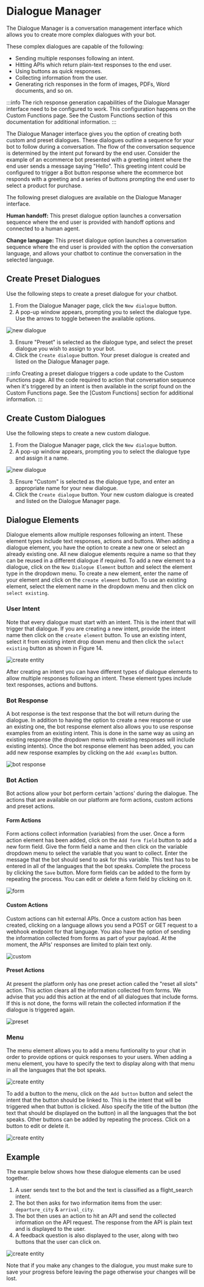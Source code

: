 # Dialogue Manager

The Dialogue Manager is a conversation management interface which allows you to create more complex dialogues with your bot.

These complex dialogues are capable of the following:

- Sending multiple responses following an intent.
- Hitting APIs which return plain-text responses to the end user.
- Using buttons as quick responses.
- Collecting information from the user.
- Generating rich responses in the form of images, PDFs, Word documents, and so on.

:::info
The rich response generation capabilities of the Dialogue Manager interface need to be configured to work. This configuration happens on the Custom Functions page. See the Custom Functions section of this documentation for additional information.
:::

The Dialogue Manager interface gives you the option of creating both custom and preset dialogues. These dialogues outline a sequence for your bot to follow during a conversation. The flow of the conversation sequence is determined by the intent put forward by the end user. Consider the example of an ecommerce bot presented with a greeting intent where the end user sends a message saying "Hello". This greeting intent could be configured to trigger a Bot button response where the ecommerce bot responds with a greeting and a series of buttons prompting the end user to select a product for purchase. 

The following preset dialogues are available on the Dialogue Manager interface.

**Human handoff:** This preset dialogue option launches a conversation sequence where the end user is provided with handoff options and connected to a human agent.

**Change language:** This preset dialogue option launches a conversation sequence where the end user is provided with the option the conversation language, and allows your chatbot to continue the conversation in the selected language. 

## Create Preset Dialogues

Use the following steps to create a preset dialogue for your chatbot.

1. From the Dialogue Manager page, click the `New dialogue` button.
2. A pop-up window appears, prompting you to select the dialogue type. Use the arrows to toggle between the available options.

![new dialogue](https://botlhale-ai-assets.s3.amazonaws.com/doc-imgs/create-dialogue-preset.png)

3. Ensure "Preset" is selected as the dialogue type, and select the preset dialogue you wish to assign to your bot.
4. Click the `Create dialogue` button. Your preset dialogue is created and listed on the Dialogue Manager page. 

:::info
Creating a preset dialogue triggers a code update to the Custom Functions page. All the code required to action that conversation sequence when it's triggered by an intent is then available in the script found on the Custom Functions page. See the [Custom Functions] section for additional information. 
:::

## Create Custom Dialogues


Use the following steps to create a new custom dialogue.

1. From the Dialogue Manager page, click the `New dialogue` button.
2. A pop-up window appears, prompting you to select the dialogue type and assign it a name. 

![new dialogue](https://botlhale-ai-assets.s3.amazonaws.com/doc-imgs/new-dialogue.png)

3. Ensure "Custom" is selected as the dialogue type, and enter an appropriate name for your new dialogue.
5. Click the `Create dialogue` button. Your new custom dialogue is created and listed on the Dialogue Manager page. 


## Dialogue Elements
Dialogue elements allow multiple responses following an intent. These element types include text responses, actions and buttons. When adding a dialogue element, you have the option to create a new one or select an already existing one. All new dialogue elements require a name so that they can be reused in a different dialogue if required.
To add a new element to a dialogue, click on the `New Dialogue Element` button and select the element type in the dropdown menu. To create a new element, enter the name of your element and click on the `create element` button. To use an existing element, select the element name in the dropdown menu and then click on `select existing`.

### User Intent
Note that every dialogue must start with an intent. This is the intent that will trigger that dialogue. If you are creating a new intent, provide the intent name then click on the `create element` button. To use an existing intent, select it from existing intent drop down menu and then click the `select existing` button as shown in Figure 14. 

 ![create entity](https://botlhale-docs1-new.s3.amazonaws.com/dlm-element.png)

After creating an intent you can have different types of dialogue elements to allow multiple responses following an intent. These element types include text responses, actions and buttons. 

### Bot Response
A bot response is the text response that the bot will return during the dialogue. In addition to having the option to create a new response or use an existing one, the bot response element also allows you to use response examples from an existing intent. This is done in the same way as using an existing response (the dropdown menu with existing responses will include existing intents). Once the bot response element has been added, you can add new response examples by clicking on the `Add examples` button.

![bot response](https://botlhale-docs1-new.s3.amazonaws.com/dlm-response.png)

### Bot Action
Bot actions allow your bot perform certain 'actions' during the dialogue. The actions that are available on our platform are form actions, custom actions and preset actions.

#### Form Actions
Form actions collect information (variables) from the user. Once a form action element has been added, click on the `Add form field` button to add a new form field. Give the form field a name and then click on the variable dropdown menu to select the variable that you want to collect. Enter the message that the bot should send to ask for this variable. This text has to be entered in all of the languages that the bot speaks. Complete the process by clicking the `Save` button. More form fields can be added to the form by repeating the process. You can edit or delete a form field by clicking on it.

![form](https://botlhale-docs1-new.s3.amazonaws.com/dlm-form-field.png)

#### Custom Actions 
Custom actions can hit external APIs. Once a custom action has been created, clicking on a language allows you send a POST or GET request to a webhook endpoint for that language. You also have the option of sending the information collected from forms as part of your payload. At the moment, the APIs' responses are limited to plain text only.

![custom](https://botlhale-docs1-new.s3.amazonaws.com/dlm-custom-webhook.png)

#### Preset Actions
At present the platform only has one preset action called the "reset all slots" action. This action clears all the information collected from forms. We advise that you add this action at the end of all dialogues that include forms. If this is not done, the forms will retain the collected information if the dialogue is triggered again.

![preset](https://botlhale-docs1-new.s3.amazonaws.com/dlm-preset.png)

### Menu
The menu element allows you to add a menu funtionality to your chat in order to provide options or quick responses to your users. When adding a menu element, you have to specify the text to display along with that menu in all the languages that the bot speaks. 

![create entity](https://botlhale-docs1-new.s3.amazonaws.com/dlm-menu-create.png)

To add a button to the menu, click on the `Add button` button and select the intent that the button should be linked to. This is the intent that will be triggered when that button is clicked. Also specify the title of the button (the text that should be displayed on the button) in all the languages that the bot speaks. Other buttons can be added by repeating the process. Click on a button to edit or delete it. 

![create entity](https://botlhale-docs1-new.s3.amazonaws.com/dlm-menu-button.png)

## Example
The example below shows how these dialogue elements can be used together.

1. A user sends text to the bot and the text is classified as a flight_search intent.
2. The bot then asks for two information items from the user: `departure_city` & `arrival_city`.
3. The bot then uses an action to hit an API and send the collected information on the API request. The response from the API is plain text and is displayed to the user.
4. A feedback question is also displayed to the user, along with two buttons that the user can click on.

![create entity](https://botlhale-docs1-new.s3.amazonaws.com/dlm-components.png)

Note that if you make any changes to the dialogue, you must make sure to save your progress before leaving the page otherwise your changes will be lost.
